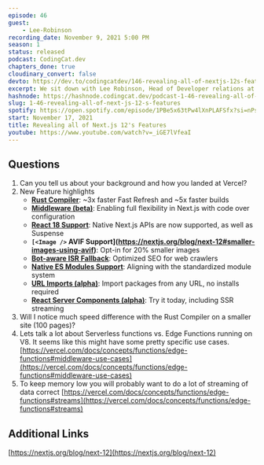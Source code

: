 ```yaml
---
episode: 46
guest: 
    - Lee-Robinson
recording_date: November 9, 2021 5:00 PM
season: 1
status: released
podcast: CodingCat.dev
chapters_done: true
cloudinary_convert: false
devto: https://dev.to/codingcatdev/146-revealing-all-of-nextjs-12s-features-11cf
excerpt: We sit down with Lee Robinson, Head of Developer relations at Vercel, to talk all about Next.js 12.
hashnode: https://hashnode.codingcat.dev/podcast-1-46-revealing-all-of-next-js-12-s-features
slug: 1-46-revealing-all-of-next-js-12-s-features
spotify: https://open.spotify.com/episode/1PBe5x63tPw4lXnPLAFSfx?si=nPsDEJc8Qm26L4JrWwVI_g
start: November 17, 2021
title: Revealing all of Next.js 12's Features
youtube: https://www.youtube.com/watch?v=_iGE7lVfeaI
---
```

## Questions

1. Can you tell us about your background and how you landed at Vercel?
2. New Feature highlights
    - **[Rust Compiler](https://nextjs.org/blog/next-12#faster-builds-and-fast-refresh-with-rust-compiler)**: ~3x faster Fast Refresh and ~5x faster builds
    - **[Middleware (beta)](https://nextjs.org/blog/next-12#introducing-middleware)**: Enabling full flexibility in Next.js with code over configuration
    - **[React 18 Support](https://nextjs.org/blog/next-12#preparing-for-react-18)**: Native Next.js APIs are now supported, as well as Suspense
    - **`[<Image />` AVIF Support](https://nextjs.org/blog/next-12#smaller-images-using-avif)**: Opt-in for 20% smaller images
    - **[Bot-aware ISR Fallback](https://nextjs.org/blog/next-12#bot-aware-isr-fallback)**: Optimized SEO for web crawlers
    - **[Native ES Modules Support](https://nextjs.org/blog/next-12#es-modules-support-and-url-imports)**: Aligning with the standardized module system
    - **[URL Imports (alpha)](https://nextjs.org/blog/next-12#url-imports)**: Import packages from any URL, no installs required
    - **[React Server Components (alpha)](https://nextjs.org/blog/next-12#react-server-components)**: Try it today, including SSR streaming
3. Will I notice much speed difference with the Rust Compiler on a smaller site (100 pages)?
4. Lets talk a lot about Serverless functions vs. Edge Functions running on V8. It seems like this might have some pretty specific use cases. 
[https://vercel.com/docs/concepts/functions/edge-functions#middleware-use-cases](https://vercel.com/docs/concepts/functions/edge-functions#middleware-use-cases)
5. To keep memory low you will probably want to do a lot of streaming of data correct
[https://vercel.com/docs/concepts/functions/edge-functions#streams](https://vercel.com/docs/concepts/functions/edge-functions#streams)

## Additional Links

[https://nextjs.org/blog/next-12](https://nextjs.org/blog/next-12)